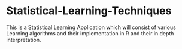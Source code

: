 # Statistical-Learning-Techniques

This is a Statistical Learning Application which will consist of various Learning algorithms and their implementation in R 
and their in depth interpretation.
